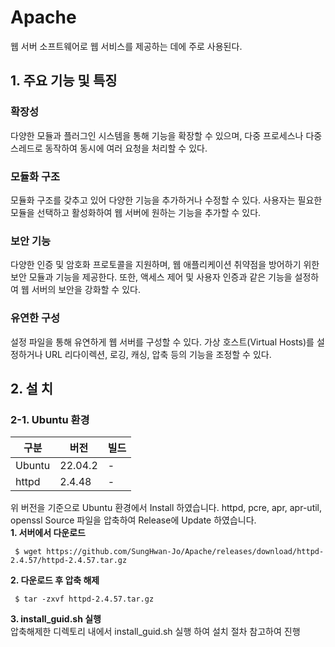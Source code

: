 # Apache
웹 서버 소프트웨어로 웹 서비스를 제공하는 데에 주로 사용된다.

## 1. 주요 기능 및 특징

### 확장성

다양한 모듈과 플러그인 시스템을 통해 기능을 확장할 수 있으며, 다중 프로세스나 다중 스레드로 동작하여 동시에 여러 요청을 처리할 수 있다.

### 모듈화 구조

모듈화 구조를 갖추고 있어 다양한 기능을 추가하거나 수정할 수 있다. 사용자는 필요한 모듈을 선택하고 활성화하여 웹 서버에 원하는 기능을 추가할 수 있다.

### 보안 기능

다양한 인증 및 암호화 프로토콜을 지원하며, 웹 애플리케이션 취약점을 방어하기 위한 보안 모듈과 기능을 제공한다. 또한, 액세스 제어 및 사용자 인증과 같은 기능을 설정하여 웹 서버의 보안을 강화할 수 있다.

### 유연한 구성

설정 파일을 통해 유연하게 웹 서버를 구성할 수 있다. 가상 호스트(Virtual Hosts)를 설정하거나 URL 리다이렉션, 로깅, 캐싱, 압축 등의 기능을 조정할 수 있다.

## 2. 설  치

### 2-1. Ubuntu 환경
|구분|버전|빌드|
|------|---|---|
|Ubuntu|22.04.2|-|
|httpd|2.4.48|-|

위 버전을 기준으로 Ubuntu 환경에서 Install 하였습니다.
httpd, pcre, apr, apr-util, openssl Source 파일을 압축하여 Release에 Update 하였습니다. <br>
**1. 서버에서 다운로드**
```
 $ wget https://github.com/SungHwan-Jo/Apache/releases/download/httpd-2.4.57/httpd-2.4.57.tar.gz
```

**2. 다운로드 후 압축 해제**
```
 $ tar -zxvf httpd-2.4.57.tar.gz
```

**3. install_guid.sh 실행** <br>
압축해제한 디렉토리 내에서 install_guid.sh 실행 하여 설치 절차 참고하여 진행
